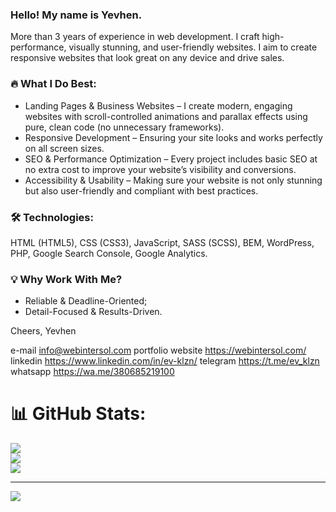 ### Hello! My name is Yevhen. 
More than 3 years of experience in web development. I craft high-performance, visually stunning, and user-friendly websites. I aim to create responsive websites that look great on any device and drive sales.

### 🔥 What I Do Best:
- Landing Pages & Business Websites – I create modern, engaging websites with scroll-controlled animations and parallax effects using pure, clean code (no unnecessary frameworks).
- Responsive Development – Ensuring your site looks and works perfectly on all screen sizes.
- SEO & Performance Optimization – Every project includes basic SEO at no extra cost to improve your website’s visibility and conversions.
- Accessibility & Usability – Making sure your website is not only stunning but also user-friendly and compliant with best practices.

### 🛠️ Technologies:
HTML (HTML5), CSS (CSS3), JavaScript, SASS (SCSS), BEM, WordPress, PHP, Google Search Console, Google Analytics.

### 💡 Why Work With Me?
- Reliable & Deadline-Oriented;
- Detail-Focused & Results-Driven.

Cheers,
Yevhen

e-mail info@webintersol.com
portfolio website https://webintersol.com/
linkedin https://www.linkedin.com/in/ev-klzn/
telegram https://t.me/ev_klzn
whatsapp https://wa.me/380685219100

# 📊 GitHub Stats:
![](https://github-readme-stats.vercel.app/api?username=ev-klzn&theme=dark&hide_border=false&include_all_commits=true&count_private=true)<br/>
![](https://github-readme-streak-stats.herokuapp.com/?user=ev-klzn&theme=dark&hide_border=false)<br/>
![](https://github-readme-stats.vercel.app/api/top-langs/?username=ev-klzn&theme=dark&hide_border=false&include_all_commits=true&count_private=true&layout=compact)

---
[![](https://visitcount.itsvg.in/api?id=ev-klzn&icon=0&color=0)](https://visitcount.itsvg.in)
